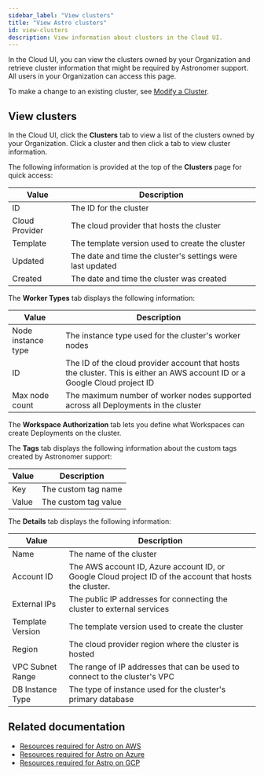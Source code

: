 ```yaml
---
sidebar_label: "View clusters"
title: "View Astro clusters"
id: view-clusters
description: View information about clusters in the Cloud UI.
---
```


In the Cloud UI, you can view the clusters owned by your Organization and retrieve cluster information that might be required by Astronomer support. All users in your Organization can access this page. 

To make a change to an existing cluster, see [Modify a Cluster](modify-cluster.md).

## View clusters

In the Cloud UI, click the **Clusters** tab to view a list of the clusters owned by your Organization. Click a cluster and then click a tab to view cluster information. 

The following information is provided at the top of the **Clusters** page for quick access: 

| Value              | Description                                                                                                                 |
| ------------------ | --------------------------------------------------------------------------------------------------------------------------- |
| ID                 | The ID for the cluster                                                                                                      |
| Cloud Provider     | The cloud provider that hosts the cluster                                                                                   |
| Template           | The template version used to create the cluster                                                                             |
| Updated            | The date and time the cluster's settings were last updated                                                                  |
| Created            | The date and time the cluster was created                                                                                   |

The **Worker Types** tab displays the following information:

| Value              | Description                                                                                                                 |
| ------------------ | --------------------------------------------------------------------------------------------------------------------------- |
| Node instance type | The instance type used for the cluster's worker nodes                                                                       |
| ID                 | The ID of the cloud provider account that hosts the cluster. This is either an AWS account ID or a Google Cloud project ID  |
| Max node count     | The maximum number of worker nodes supported across all Deployments in the cluster                                          |

The **Workspace Authorization** tab lets you define what Workspaces can create Deployments on the cluster.

The **Tags** tab displays the following information about the custom tags created by Astronomer support:

| Value              | Description                                                                                                                 |
| ------------------ | --------------------------------------------------------------------------------------------------------------------------- |
| Key                | The custom tag name                                                                                                         |
| Value              | The custom tag value                                                                                                        |

The **Details** tab displays the following information:

| Value              | Description                                                                                                                 |
| ------------------ | --------------------------------------------------------------------------------------------------------------------------- |
| Name               | The name of the cluster                                                                                                     |
| Account ID         | The AWS account ID, Azure account ID, or Google Cloud project ID of the account that hosts the cluster.                     |
| External IPs       | The public IP addresses for connecting the cluster to external services                                                     |
| Template Version   | The template version used to create the cluster                                                                             |
| Region             | The cloud provider region where the cluster is hosted                                                                       |
| VPC Subnet Range   | The range of IP addresses that can be used to connect to the cluster's VPC                                                  |
| DB Instance Type   | The type of instance used for the cluster's primary database                                                                |

## Related documentation

- [Resources required for Astro on AWS](https://docs.astronomer.io/astro/resource-reference-aws)
- [Resources required for Astro on Azure](https://docs.astronomer.io/astro/resource-reference-azure)
- [Resources required for Astro on GCP](https://docs.astronomer.io/astro/resource-reference-gcp)